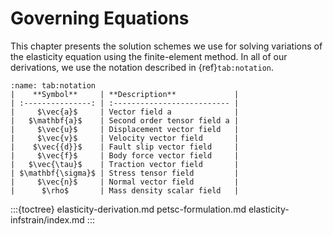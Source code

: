 # Governing Equations

This chapter presents the solution schemes we use for solving variations of the elasticity equation using the finite-element method.
In all of our derivations, we use the notation described in {ref}`tab:notation`.

```{table} Mathematical notation
:name: tab:notation
|    **Symbol**     | **Description**             |
| :---------------: | :-------------------------- |
|     $\vec{a}$     | Vector field a              |
|   $\mathbf{a}$    | Second order tensor field a |
|     $\vec{u}$     | Displacement vector field   |
|     $\vec{v}$     | Velocity vector field       |
|    $\vec{{d}}$    | Fault slip vector field     |
|     $\vec{f}$     | Body force vector field     |
|   $\vec{\tau}$    | Traction vector field       |
| $\mathbf{\sigma}$ | Stress tensor field         |
|     $\vec{n}$     | Normal vector field         |
|      $\rho$       | Mass density scalar field   |
```

:::{toctree}
elasticity-derivation.md
petsc-formulation.md
elasticity-infstrain/index.md
:::
